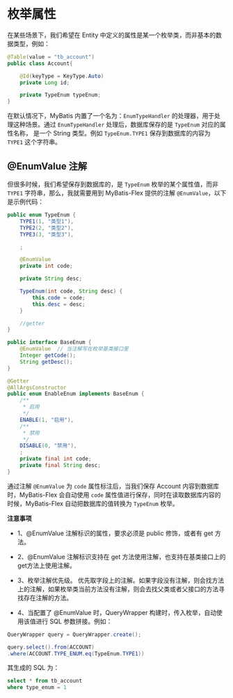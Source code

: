 # 枚举属性

在某些场景下，我们希望在 Entity 中定义的属性是某一个枚举类，而非基本的数据类型，例如：

```java 7
@Table(value = "tb_account")
public class Account{

    @Id(keyType = KeyType.Auto)
    private Long id;

    private TypeEnum typeEnum;
}
```
在默认情况下，MyBatis 内置了一个名为：`EnumTypeHandler` 的处理器，用于处理这种场景。通过 `EnumTypeHandler` 处理后，数据库保存的是 `TypeEnum` 对应的属性名称，
是一个 String 类型。例如 `TypeEnum.TYPE1` 保存到数据库的内容为 `TYPE1` 这个字符串。

## @EnumValue 注解


但很多时候，我们希望保存到数据库的，是 `TypeEnum` 枚举的某个属性值，而非 `TYPE1` 字符串，那么，我就需要用到 MyBatis-Flex 提供的注解 `@EnumValue`，以下是示例代码：

```java 8,9
public enum TypeEnum {
    TYPE1(1, "类型1"),
    TYPE2(2, "类型2"),
    TYPE3(3, "类型3"),

    ;

    @EnumValue
    private int code;

    private String desc;

    TypeEnum(int code, String desc) {
        this.code = code;
        this.desc = desc;
    }

    //getter
}
```
```java
public interface BaseEnum {
    @EnumValue  // 当注解写在枚举基类接口里
    Integer getCode();
    String getDesc();
}

```
```java
@Getter
@AllArgsConstructor
public enum EnableEnum implements BaseEnum {
    /**
     * 启用
     */
    ENABLE(1, "启用"),
    /**
     * 禁用
     */
    DISABLE(0, "禁用"),
    ;
    private final int code;
    private final String desc;
}

```

通过注解 `@EnumValue` 为 `code` 属性标注后，当我们保存 Account 内容到数据库时，MyBatis-Flex 会自动使用 `code` 属性值进行保存，同时在读取数据库内容的时候，MyBatis-Flex 自动把数据库的值转换为
`TypeEnum` 枚举。

**注意事项**

- 1、@EnumValue 注解标识的属性，要求必须是 public 修饰，或者有 get 方法。
- 2、@EnumValue 注解标识支持在 get 方法使用注解，也支持在基类接口上的get方法上使用注解。
- 3、枚举注解优先级。 优先取字段上的注解。如果字段没有注解，则会找方法上的注解，如果枚举类当前方法没有注解，则会去找父类或者父接口的方法寻找存在注解的方法。

- 4、当配置了 @EnumValue 时，QueryWrapper 构建时，传入枚举，自动使用该值进行 SQL 参数拼接。例如：

```java
QueryWrapper query = QueryWrapper.create();

query.select().from(ACCOUNT)
.where(ACCOUNT.TYPE_ENUM.eq(TypeEnum.TYPE1))
```
其生成的 SQL 为：

```sql
select * from tb_account
where type_enum = 1
```


